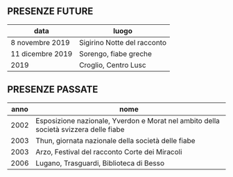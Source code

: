 ## PRESENZE FUTURE
| data | luogo |
|------|------|
|8 novembre 2019  |  Sigirino Notte del racconto |
|11 dicembre 2019 |  Sorengo, fiabe greche |2019 |  
|2019 |  Croglio, Centro Lusc | 





## PRESENZE PASSATE
| anno | nome |
|------|------|
|2002 |  Esposizione nazionale, Yverdon e Morat nel ambito della societ&agrave; svizzera delle fiabe |
|2003 |  Thun, giornata nazionale della societ&agrave; delle fiabe |
|2003 |  Arzo, Festival del racconto Corte dei Miracoli |
|2006 |  Lugano, Trasguardi, Biblioteca di Besso |